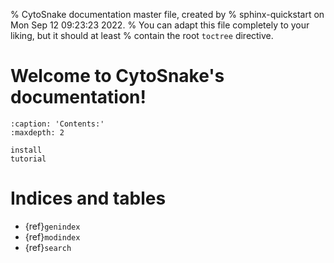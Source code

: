 % CytoSnake documentation master file, created by
% sphinx-quickstart on Mon Sep 12 09:23:23 2022.
% You can adapt this file completely to your liking, but it should at least
% contain the root `toctree` directive.

# Welcome to CytoSnake's documentation!

```{toctree}
:caption: 'Contents:'
:maxdepth: 2

install
tutorial
```

# Indices and tables

- {ref}`genindex`
- {ref}`modindex`
- {ref}`search`
